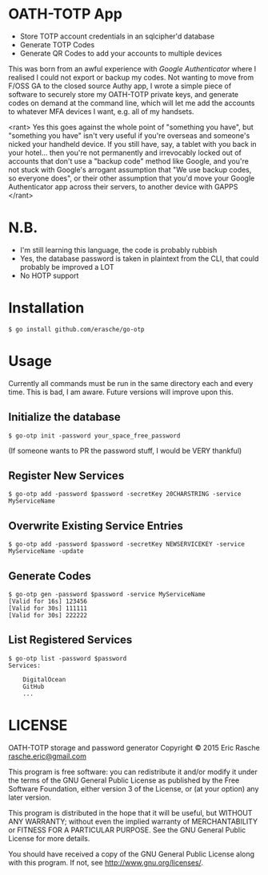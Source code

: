 # OATH-TOTP App

- Store TOTP account credentials in an sqlcipher'd database
- Generate TOTP Codes
- Generate QR Codes to add your accounts to multiple devices

This was born from an awful experience with *Google Authenticator* where I
realised I could not export or backup my codes. Not wanting to move from F/OSS
GA to the closed source Authy app, I wrote a simple piece of software to
securely store my OATH-TOTP private keys, and generate codes on demand at the
command line, which will let me add the accounts to whatever MFA devices I
want, e.g. all of my handsets.

&lt;rant&gt;
Yes this goes against the whole point of "something you have", but "something
you have" isn't very useful if you're overseas and someone's nicked your
handheld device. If you still have, say, a tablet with you back in your
hotel... then you're not permanently and irrevocably locked out of accounts
that don't use a "backup code" method like Google, and you're not stuck with
Google's arrogant assumption that "We use backup codes, so everyone does", or
their other assumption that you'd move your Google Authenticator app across
their servers, to another device with GAPPS
&lt;/rant&gt;

# N.B.

- I'm still learning this language, the code is probably rubbish
- Yes, the database password is taken in plaintext from the CLI, that could
  probably be improved a LOT
- No HOTP support

# Installation

```console
$ go install github.com/erasche/go-otp
```

# Usage

Currently all commands must be run in the same directory each and every time.
This is bad, I am aware. Future versions will improve upon this.

## Initialize the database

```console
$ go-otp init -password your_space_free_password
```

(If someone wants to PR the password stuff, I would be VERY thankful)

## Register New Services

```console
$ go-otp add -password $password -secretKey 20CHARSTRING -service MyServiceName
```

## Overwrite Existing Service Entries

```console
$ go-otp add -password $password -secretKey NEWSERVICEKEY -service MyServiceName -update
```

## Generate Codes

```console
$ go-otp gen -password $password -service MyServiceName
[Valid for 16s] 123456
[Valid for 30s] 111111
[Valid for 30s] 222222
```

## List Registered Services

```console
$ go-otp list -password $password
Services:

    DigitalOcean
    GitHub
    ...
```

# LICENSE

OATH-TOTP storage and password generator
Copyright © 2015 Eric Rasche <rasche.eric@gmail.com>

This program is free software: you can redistribute it and/or modify
it under the terms of the GNU General Public License as published by
the Free Software Foundation, either version 3 of the License, or
(at your option) any later version.

This program is distributed in the hope that it will be useful,
but WITHOUT ANY WARRANTY; without even the implied warranty of
MERCHANTABILITY or FITNESS FOR A PARTICULAR PURPOSE.  See the
GNU General Public License for more details.

You should have received a copy of the GNU General Public License
along with this program.  If not, see <http://www.gnu.org/licenses/>.

